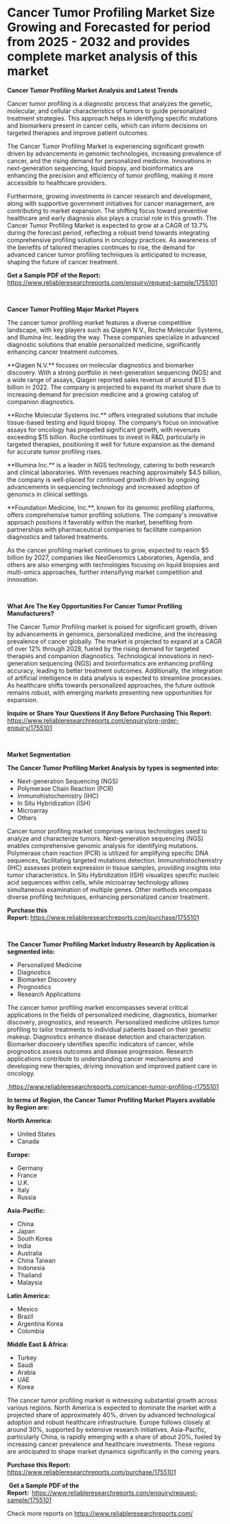 <p><h1>Cancer Tumor Profiling Market Size Growing and Forecasted for period from 2025 - 2032 and provides complete market analysis of this market</h1></p><p><strong>Cancer Tumor Profiling Market Analysis and Latest Trends</strong></p>
<p><p>Cancer tumor profiling is a diagnostic process that analyzes the genetic, molecular, and cellular characteristics of tumors to guide personalized treatment strategies. This approach helps in identifying specific mutations and biomarkers present in cancer cells, which can inform decisions on targeted therapies and improve patient outcomes.</p><p>The Cancer Tumor Profiling Market is experiencing significant growth driven by advancements in genomic technologies, increasing prevalence of cancer, and the rising demand for personalized medicine. Innovations in next-generation sequencing, liquid biopsy, and bioinformatics are enhancing the precision and efficiency of tumor profiling, making it more accessible to healthcare providers.</p><p>Furthermore, growing investments in cancer research and development, along with supportive government initiatives for cancer management, are contributing to market expansion. The shifting focus toward preventive healthcare and early diagnosis also plays a crucial role in this growth. The Cancer Tumor Profiling Market is expected to grow at a CAGR of 13.7% during the forecast period, reflecting a robust trend towards integrating comprehensive profiling solutions in oncology practices. As awareness of the benefits of tailored therapies continues to rise, the demand for advanced cancer tumor profiling techniques is anticipated to increase, shaping the future of cancer treatment.</p></p>
<p><strong>Get a Sample PDF of the Report:&nbsp;</strong> <a href="https://www.reliableresearchreports.com/enquiry/request-sample/1755101?utm_campaign=2876&utm_medium=2&utm_source=Github&utm_content=ia&utm_term=03032025&utm_id=cancer-tumor-profiling">https://www.reliableresearchreports.com/enquiry/request-sample/1755101</a></p>
<p>&nbsp;</p>
<p><strong>Cancer Tumor Profiling Major Market Players</strong></p>
<p><p>The cancer tumor profiling market features a diverse competitive landscape, with key players such as Qiagen N.V., Roche Molecular Systems, and Illumina Inc. leading the way. These companies specialize in advanced diagnostic solutions that enable personalized medicine, significantly enhancing cancer treatment outcomes.</p><p>**Qiagen N.V.** focuses on molecular diagnostics and biomarker discovery. With a strong portfolio in next-generation sequencing (NGS) and a wide range of assays, Qiagen reported sales revenue of around $1.5 billion in 2022. The company is projected to expand its market share due to increasing demand for precision medicine and a growing catalog of companion diagnostics.</p><p>**Roche Molecular Systems Inc.** offers integrated solutions that include tissue-based testing and liquid biopsy. The company’s focus on innovative assays for oncology has propelled significant growth, with revenues exceeding $15 billion. Roche continues to invest in R&D, particularly in targeted therapies, positioning it well for future expansion as the demand for accurate tumor profiling rises.</p><p>**Illumina Inc.** is a leader in NGS technology, catering to both research and clinical laboratories. With revenues reaching approximately $4.5 billion, the company is well-placed for continued growth driven by ongoing advancements in sequencing technology and increased adoption of genomics in clinical settings.</p><p>**Foundation Medicine, Inc.**, known for its genomic profiling platforms, offers comprehensive tumor profiling solutions. The company's innovative approach positions it favorably within the market, benefiting from partnerships with pharmaceutical companies to facilitate companion diagnostics and tailored treatments.</p><p>As the cancer profiling market continues to grow, expected to reach $5 billion by 2027, companies like NeoGenomics Laboratories, Agendia, and others are also emerging with technologies focusing on liquid biopsies and multi-omics approaches, further intensifying market competition and innovation.</p></p>
<p>&nbsp;</p>
<p><strong>What Are The Key Opportunities For Cancer Tumor Profiling Manufacturers?</strong></p>
<p><p>The Cancer Tumor Profiling market is poised for significant growth, driven by advancements in genomics, personalized medicine, and the increasing prevalence of cancer globally. The market is projected to expand at a CAGR of over 12% through 2028, fueled by the rising demand for targeted therapies and companion diagnostics. Technological innovations in next-generation sequencing (NGS) and bioinformatics are enhancing profiling accuracy, leading to better treatment outcomes. Additionally, the integration of artificial intelligence in data analysis is expected to streamline processes. As healthcare shifts towards personalized approaches, the future outlook remains robust, with emerging markets presenting new opportunities for expansion.</p></p>
<p><strong>Inquire or Share Your Questions If Any Before Purchasing This Report:</strong> <a href="https://www.reliableresearchreports.com/enquiry/pre-order-enquiry/1755101?utm_campaign=2876&utm_medium=2&utm_source=Github&utm_content=ia&utm_term=03032025&utm_id=cancer-tumor-profiling">https://www.reliableresearchreports.com/enquiry/pre-order-enquiry/1755101</a></p>
<p>&nbsp;</p>
<p><strong>Market Segmentation</strong></p>
<p><strong>The Cancer Tumor Profiling Market Analysis by types is segmented into:</strong></p>
<p><ul><li>Next-generation Sequencing (NGS)</li><li>Polymerase Chain Reaction (PCR)</li><li>Immunohistochemistry (IHC)</li><li>In Situ Hybridization (ISH)</li><li>Microarray</li><li>Others</li></ul></p>
<p><p>Cancer tumor profiling market comprises various technologies used to analyze and characterize tumors. Next-generation sequencing (NGS) enables comprehensive genomic analysis for identifying mutations. Polymerase chain reaction (PCR) is utilized for amplifying specific DNA sequences, facilitating targeted mutations detection. Immunohistochemistry (IHC) assesses protein expression in tissue samples, providing insights into tumor characteristics. In Situ Hybridization (ISH) visualizes specific nucleic acid sequences within cells, while microarray technology allows simultaneous examination of multiple genes. Other methods encompass diverse profiling techniques, enhancing personalized cancer treatment.</p></p>
<p><strong>Purchase this Report:&nbsp;</strong><a href="https://www.reliableresearchreports.com/purchase/1755101?utm_campaign=2876&utm_medium=2&utm_source=Github&utm_content=ia&utm_term=03032025&utm_id=cancer-tumor-profiling">https://www.reliableresearchreports.com/purchase/1755101</a></p>
<p>&nbsp;</p>
<p><strong>The Cancer Tumor Profiling Market Industry Research by Application is segmented into:</strong></p>
<p><ul><li>Personalized Medicine</li><li>Diagnostics</li><li>Biomarker Discovery</li><li>Prognostics</li><li>Research Applications</li></ul></p>
<p><p>The cancer tumor profiling market encompasses several critical applications in the fields of personalized medicine, diagnostics, biomarker discovery, prognostics, and research. Personalized medicine utilizes tumor profiling to tailor treatments to individual patients based on their genetic makeup. Diagnostics enhance disease detection and characterization. Biomarker discovery identifies specific indicators of cancer, while prognostics assess outcomes and disease progression. Research applications contribute to understanding cancer mechanisms and developing new therapies, driving innovation and improved patient care in oncology.</p></p>
<p><a href="https://www.reliableresearchreports.com/cancer-tumor-profiling-r1755101?utm_campaign=2876&utm_medium=2&utm_source=Github&utm_content=ia&utm_term=03032025&utm_id=cancer-tumor-profiling">&nbsp;https://www.reliableresearchreports.com/cancer-tumor-profiling-r1755101</a></p>
<p><strong>In terms of Region, the Cancer Tumor Profiling Market Players available by Region are:</strong></p>
<p>
    <p> <strong> North America: </strong>
        <ul>
            <li>United States</li>
            <li>Canada</li>
        </ul>
        </p> 
    <p> <strong> Europe: </strong>
        <ul>
            <li>Germany</li>
            <li>France</li>
            <li>U.K.</li>
            <li>Italy</li>
            <li>Russia</li>
        </ul>
        </p> 
    <p> <strong> Asia-Pacific: </strong>
        <ul>
            <li>China</li>
            <li>Japan</li>
            <li>South Korea</li>
            <li>India</li>
            <li>Australia</li>
            <li>China Taiwan</li>
            <li>Indonesia</li>
            <li>Thailand</li>
            <li>Malaysia</li>
        </ul>
        </p> 
    <p> <strong> Latin America: </strong>
        <ul>
            <li>Mexico</li>
            <li>Brazil</li>
            <li>Argentina Korea</li>
            <li>Colombia</li>
        </ul>
        </p> 
    <p> <strong> Middle East & Africa: </strong>
        <ul>
            <li>Turkey</li>
            <li>Saudi</li>
            <li>Arabia</li>
            <li>UAE</li>
            <li>Korea</li>
        </ul>
    </p>
    </p>
<p><p>The cancer tumor profiling market is witnessing substantial growth across various regions. North America is expected to dominate the market with a projected share of approximately 40%, driven by advanced technological adoption and robust healthcare infrastructure. Europe follows closely at around 30%, supported by extensive research initiatives. Asia-Pacific, particularly China, is rapidly emerging with a share of about 20%, fueled by increasing cancer prevalence and healthcare investments. These regions are anticipated to shape market dynamics significantly in the coming years.</p></p>
<p><strong>Purchase this Report: </strong><a href="https://www.reliableresearchreports.com/purchase/1755101?utm_campaign=2876&utm_medium=2&utm_source=Github&utm_content=ia&utm_term=03032025&utm_id=cancer-tumor-profiling">https://www.reliableresearchreports.com/purchase/1755101</a></p>
<p>&nbsp;<strong>Get a Sample PDF of the Report:&nbsp;&nbsp;</strong><a href="https://www.reliableresearchreports.com/enquiry/request-sample/1755101?utm_campaign=2876&utm_medium=2&utm_source=Github&utm_content=ia&utm_term=03032025&utm_id=cancer-tumor-profiling">https://www.reliableresearchreports.com/enquiry/request-sample/1755101</a></p>
<p><strong></strong></p>
<p>Check more reports on <a href="https://www.reliableresearchreports.com/?utm_campaign=2876&utm_medium=2&utm_source=Github&utm_content=ia&utm_term=03032025&utm_id=cancer-tumor-profiling">https://www.reliableresearchreports.com/</a></p>
